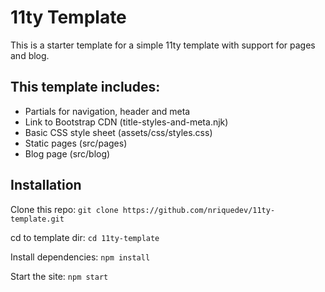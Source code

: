 # 11ty Template

This is a starter template for a simple 11ty template with support for pages and blog.

## This template includes:
- Partials for navigation, header and meta
- Link to Bootstrap CDN (title-styles-and-meta.njk)
- Basic CSS style sheet (assets/css/styles.css)
- Static pages (src/pages)
- Blog page (src/blog)

## Installation
Clone this repo:
  `git clone https://github.com/nriquedev/11ty-template.git`

cd to template dir:
 `cd 11ty-template`

Install dependencies:
 `npm install`

Start the site:
 `npm start`




